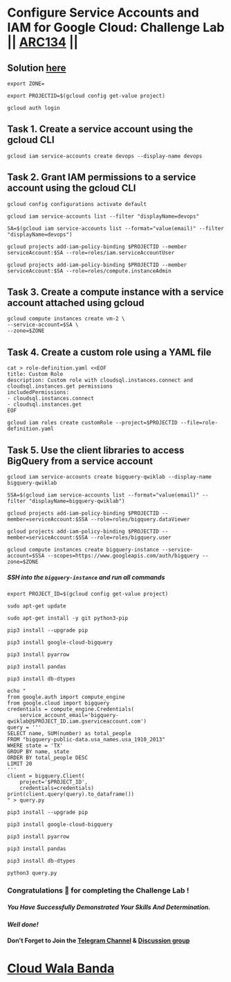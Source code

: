 # Configure Service Accounts and IAM for Google Cloud: Challenge Lab || [ARC134](https://www.cloudskillsboost.google/focuses/67219?parent=catalog) ||

## Solution [here](https://youtu.be/xf1Py8ZrLck)

```
export ZONE=
 ```
 ```
export PROJECTID=$(gcloud config get-value project)
 ```
```
gcloud auth login
```
## Task 1. Create a service account using the gcloud CLI

```
gcloud iam service-accounts create devops --display-name devops
```
## Task 2. Grant IAM permissions to a service account using the gcloud CLI

```
gcloud config configurations activate default
 
gcloud iam service-accounts list --filter "displayName=devops"
 
SA=$(gcloud iam service-accounts list --format="value(email)" --filter "displayName=devops")
 
gcloud projects add-iam-policy-binding $PROJECTID --member serviceAccount:$SA --role=roles/iam.serviceAccountUser
 
gcloud projects add-iam-policy-binding $PROJECTID --member serviceAccount:$SA --role=roles/compute.instanceAdmin
```
## Task 3. Create a compute instance with a service account attached using gcloud

```
gcloud compute instances create vm-2 \
--service-account=$SA \
--zone=$ZONE
```
## Task 4. Create a custom role using a YAML file

```
cat > role-definition.yaml <<EOF
title: Custom Role
description: Custom role with cloudsql.instances.connect and cloudsql.instances.get permissions
includedPermissions:
- cloudsql.instances.connect
- cloudsql.instances.get
EOF
```
```
gcloud iam roles create customRole --project=$PROJECTID --file=role-definition.yaml
```
## Task 5. Use the client libraries to access BigQuery from a service account

```
gcloud iam service-accounts create bigquery-qwiklab --display-name bigquery-qwiklab
 
SSA=$(gcloud iam service-accounts list --format="value(email)" --filter "displayName=bigquery-qwiklab")
 
gcloud projects add-iam-policy-binding $PROJECTID --member=serviceAccount:$SSA --role=roles/bigquery.dataViewer
 
gcloud projects add-iam-policy-binding $PROJECTID --member=serviceAccount:$SSA --role=roles/bigquery.user
 ```
 ```
gcloud compute instances create bigquery-instance --service-account=$SSA --scopes=https://www.googleapis.com/auth/bigquery --zone=$ZONE
```
##### SSH into the `bigquery-instance` and run all commands

```
export PROJECT_ID=$(gcloud config get-value project)
```
```
sudo apt-get update
 
sudo apt-get install -y git python3-pip
 
pip3 install --upgrade pip
 
pip3 install google-cloud-bigquery
 
pip3 install pyarrow
 
pip3 install pandas
 
pip3 install db-dtypes
```
```
echo "
from google.auth import compute_engine
from google.cloud import bigquery
credentials = compute_engine.Credentials(
    service_account_email='bigquery-qwiklab@$PROJECT_ID.iam.gserviceaccount.com')
query = '''
SELECT name, SUM(number) as total_people
FROM "bigquery-public-data.usa_names.usa_1910_2013"
WHERE state = 'TX'
GROUP BY name, state
ORDER BY total_people DESC
LIMIT 20
'''
client = bigquery.Client(
    project='$PROJECT_ID',
    credentials=credentials)
print(client.query(query).to_dataframe())
" > query.py
```
```
pip3 install --upgrade pip
 
pip3 install google-cloud-bigquery
 
pip3 install pyarrow
 
pip3 install pandas
 
pip3 install db-dtypes
```
``` 
python3 query.py
```

### Congratulations 🎉 for completing the Challenge Lab !

##### *You Have Successfully Demonstrated Your Skills And Determination.*

#### *Well done!*

#### Don't Forget to Join the [Telegram Channel](https://t.me/cloudwalabanda) & [Discussion group](https://t.me/cloudwalabandaChats)

# [Cloud Wala Banda](https://www.youtube.com/@cloudwalabanda)